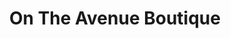 ---
title: "On The Avenue Boutique"
url: /new-smyrna-beach/on-the-avenue-boutique/
shop: Kleidung
---